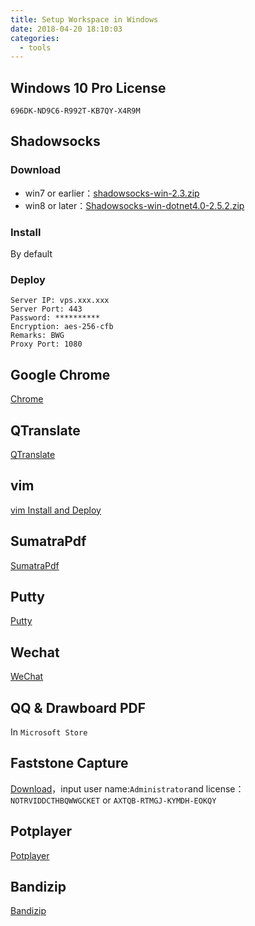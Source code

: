 ```yaml
---
title: Setup Workspace in Windows
date: 2018-04-20 18:10:03
categories:
  - tools
---
```


## Windows 10 Pro License

`696DK-ND9C6-R992T-KB7QY-X4R9M`
<!-- more -->
## Shadowsocks

### Download

- win7 or earlier：[shadowsocks-win-2.3.zip](https://kiwivm.64clouds.com/dist/shadowsocks-win-2.3.zip)
- win8 or later：[Shadowsocks-win-dotnet4.0-2.5.2.zip](https://sourceforge.net/projects/shadowsocksgui/files/dist/)

### Install

By default

### Deploy

```
Server IP: vps.xxx.xxx
Server Port: 443
Password: **********
Encryption: aes-256-cfb
Remarks: BWG
Proxy Port: 1080
```

## Google Chrome

[Chrome](https://www.google.com/chrome/)


## QTranslate

[QTranslate](https://quest-app.appspot.com/)

## vim

[vim Install and Deploy](http://47.98.220.86/2018/04/gvim-%E5%AE%89%E8%A3%85%E5%8F%8A%E9%85%8D%E7%BD%AE/)

## SumatraPdf

[SumatraPdf](https://www.sumatrapdfreader.org/download-free-pdf-viewer.html)

## Putty

[Putty](https://www.chiark.greenend.org.uk/~sgtatham/putty/latest.html)

## Wechat

[WeChat](https://pc.weixin.qq.com/)

## QQ & Drawboard PDF

In `Microsoft Store`

## Faststone Capture
[Download](http://www.faststone.org/FSCapturerDownload.htm)，input user name:`Administrator`and license：
`NOTRVIDDCTHBQWWGCKET`
or
`AXTQB-RTMGJ-KYMDH-EOKQY`

## Potplayer

[Potplayer](https://potplayer.daum.net/)

## Bandizip

[Bandizip](https://www.bandisoft.com/bandizip/)

